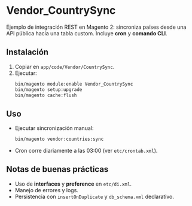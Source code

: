 # Vendor_CountrySync

Ejemplo de integración REST en Magento 2: sincroniza países desde una API pública hacia una tabla custom.
Incluye **cron** y **comando CLI**.

## Instalación
1. Copiar en `app/code/Vendor/CountrySync`.
2. Ejecutar:
   ```bash
   bin/magento module:enable Vendor_CountrySync
   bin/magento setup:upgrade
   bin/magento cache:flush
   ```

## Uso
- Ejecutar sincronización manual:
  ```bash
  bin/magento vendor:countries:sync
  ```
- Cron corre diariamente a las 03:00 (ver `etc/crontab.xml`).

## Notas de buenas prácticas
- Uso de **interfaces** y **preference** en `etc/di.xml`.
- Manejo de errores y logs.
- Persistencia con `insertOnDuplicate` y `db_schema.xml` declarativo.
